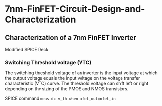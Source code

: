 # 7nm-FinFET-Circuit-Design-and-Characterization

## Characterization of a 7nm FinFET Inverter
Modified SPICE Deck

### Switching Threshold voltage (VTC)
The switching threshold voltage of an inverter is the input voltage at which the output voltage equals the input voltage on the voltage transfer characteristic (VTC) curve. The threshold voltage can shift left or right depending on the sizing of the PMOS and NMOS transistors.

SPICE command
``` meas dc v_th when nfet_out=nfet_in ```

